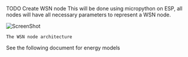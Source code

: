 TODO
Create WSN node
	This will be done using micropython on ESP, all nodes
	will have all necessary parameters to represent a WSN
	node.
	 
![ScreenShot](https://user-images.githubusercontent.com/25299983/62056972-5b7e8e00-b227-11e9-9930-35852062fc88.png)

	The WSN node architecture
	
See the following document for energy models